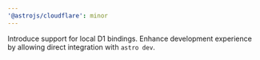 ```yaml
---
'@astrojs/cloudflare': minor
---
```


Introduce support for local D1 bindings. Enhance development experience by allowing direct integration with `astro dev`.
